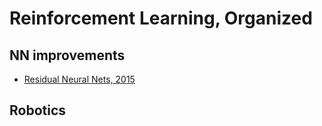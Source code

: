 # Reinforcement Learning, Organized

## NN improvements
* [Residual Neural Nets, 2015](https://arxiv.org/abs/1512.03385)


## Robotics

